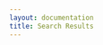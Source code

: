 ```yaml
---
layout: documentation
title: Search Results
---
```


<div id="st-results-container">
 

</div>
<script type="text/javascript">
window.Swiftype = {};
var Swiftype = window.Swiftype || {};
(function() {
Swiftype.key = 'HfVassTJDhiXbdLPiGjt';
Swiftype.inputElement = '\#st-search-input';
Swiftype.resultContainingElement = '\#st-results-container';
Swiftype.attachElement = '\#st-search-input';
Swiftype.renderStyle = "inline";

var script = document.createElement('script');
script.type = 'text/javascript';
script.async = true;
script.src = "//swiftype.com/embed.js";
var entry = document.getElementsByTagName('script')\[0\];
entry.parentNode.insertBefore(script, entry);
}());

</script>
